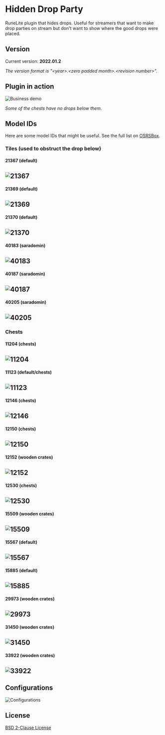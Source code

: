 # Hidden Drop Party
RuneLite plugin that hides drops.  Useful for streamers that want to make drop parties on stream but don't want to show where the good drops were placed.

## Version
Current version: **2022.01.2**

*The version format is &quot;&lt;year&gt;.&lt;zero padded month&gt;.&lt;revision number&gt;&quot;.*

## Plugin in action
![Business demo](resources/hiddendropparty.gif)

*Some of the chests have no drops below them.*

## Model IDs
Here are some model IDs that might be useful. See the full list on [OSRSBox](https://www.osrsbox.com/tools/model-search/).
### Tiles (used to obstruct the drop below)
#### 21367 (default)
![21367](resources/21367.png)
---
#### 21369 (default)
![21369](resources/21369.png)
---
#### 21370 (default)
![21370](resources/21370.png)
---
#### 40183 (saradomin)
![40183](resources/40183.png)
---
#### 40187 (saradomin)
![40187](resources/40187.png)
---
#### 40205 (saradomin)
![40205](resources/40205.png)
---
### Chests
#### 11204 (chests)
![11204](resources/11204.png)
---
#### 11123 (default/chests)
![11123](resources/11123.png)
---
#### 12146 (chests)
![12146](resources/12146.png)
---
#### 12150 (chests)
![12150](resources/12150.png)
---
#### 12152 (wooden crates)
![12152](resources/12152.png)
---
#### 12530 (chests)
![12530](resources/12530.png)
---
#### 15509 (wooden crates)
![15509](resources/15509.png)
---
#### 15567 (default)
![15567](resources/15567.png)
---
#### 15885 (default)
![15885](resources/15885.png)
---
#### 29973 (wooden crates)
![29973](resources/29973.png)
---
#### 31450 (wooden crates)
![31450](resources/31450.png)
---
#### 33922 (wooden crates)
![33922](resources/33922.png)
---

## Configurations
![Configurations](resources/configurations.png)

## License
[BSD 2-Clause License](LICENSE)

